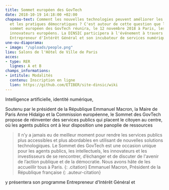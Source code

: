 ```yaml
---
title: Sommet européen des GovTech
date: 2018-10-19 14:18:00 +02:00
chapeau-text: Comment les nouvelles technologies peuvent améliorer les services publics
  et les pratiques démocratiques ? C'est autour de cette question que le tout premier
  sommet européen des GovTech réunira, le 12 novembre 2018 à Paris, les leaders et
  innovateurs européens. La DINSIC participera à l'événement à travers son programme
  Entrepreneur d'Intérêt Général et son incubateur de services numériques.
une-ou-diaporama:
- image: "/uploads/people.png"
lieu: Salons de l'Hôtel de Ville de Paris
acces:
- type: RER
  lignes: A et B
champs_informations:
- intitule: Modalités
  contenu: Inscription en ligne
  lien: https://github.com/ETIBER/site-dinsic/wiki
---
```


Intelligence artificielle, identité numérique, 

Soutenu par le président de la République Emmanuel Macron, la Maire de Paris Anne Hidalgo et la Commission européenne, le Sommet des GovTech propose de réinventer des services publics qui placent le citoyen au centre, où les agents publics ont à leur disposition une panoplie de ressources 

> Il n’y a jamais eu de meilleur moment pour rendre les services publics plus accessibles et plus abordables en utilisant de nouvelles solutions technologiques. Le Sommet des GovTech est une occasion unique pour les agents publics, les intellectuels, les innovateurs et les investisseurs de se rencontrer, d’échanger et de discuter de l'avenir de l’action publique et de la démocratie. Nous avons hâte de les accueillir tous à Paris.
{: .citation}
> Emmanuel Macron, Président de la République française
{: .auteur-citation}

y présentera son programme Entrepreneur d'Intérêt Général et 